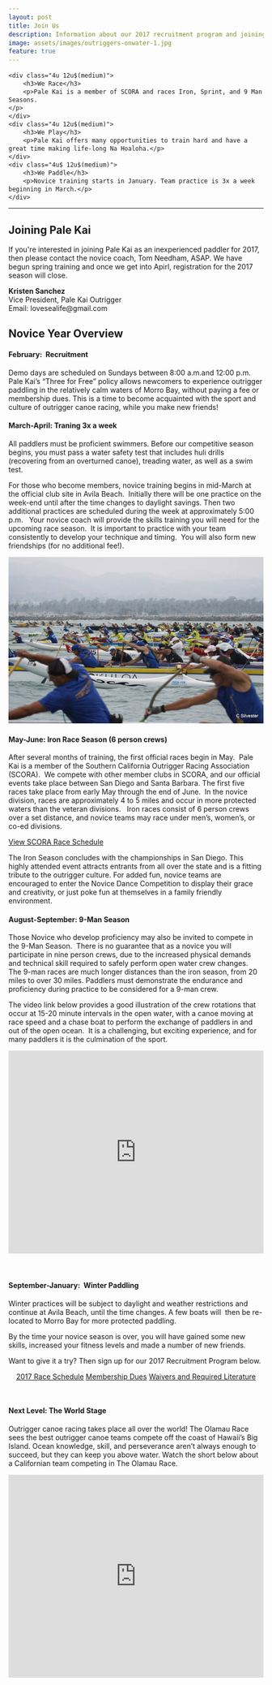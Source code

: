 ```yaml
---
layout: post
title: Join Us
description: Information about our 2017 recruitment program and joining Pale Kai Outrigger
image: assets/images/outriggers-onwater-1.jpg
feature: true
---
```


<div class="row">
	
	<div class="4u 12u$(medium)">
		<h3>We Race</h3>
		<p>Pale Kai is a member of SCORA and races Iron, Sprint, and 9 Man Seasons.
	</p>
	</div>
	<div class="4u 12u$(medium)">
		<h3>We Play</h3>
		<p>Pale Kai offers many opportunities to train hard and have a great time making life-long Na Hoaloha.</p>
	</div>
	<div class="4u$ 12u$(medium)">
		<h3>We Paddle</h3>
		<p>Novice training starts in January. Team practice is 3x a week beginning in March.</p>
	</div>
</div>
<hr/>
<h2>Joining Pale Kai</h2>
<p>
If you're interested in joining Pale Kai as an inexperienced paddler for 2017, then please contact the novice coach, Tom Needham, ASAP. We have begun spring training and once we get into Apirl, registration for the 2017 season will close. 
</p>
<p>
<strong>Kristen Sanchez</strong><br/>
Vice President, Pale Kai Outrigger<br/>
Email: lovesealife@gmail.com 
</p>
<!--
<h2>New Recruitment Demo Days</h2>
<div class="row">
	<div class="6u 12u$(small)">
		<p>If you're interested in joining Pale Kai as an inexperienced paddler for 2017, then come to our New Recruitment Demo Days at Coleman Park in Morro Bay during February. These recruitment demo days are by sign up only! Novice recruitment for 2017 will close during the second week of March. So sign up now!
		</p>
		<br/>
		<p>
		<a href="/recruitment-registration/" class="button big">Register Now</a>
		</p>
	</div>
	<div class="6u 12u$(small)">
	<p>
		The new recruit demo days of 2017 are scheduled as follows, in Morro Bay (Coleman Park):
	</p>
		<div class="table-wrapper">
			<table class="alt">
				<tbody>
					<tr>
						<td>SUNDAY, February 5th</td>
						<td>8:00 and 10:00 a.m.</td>
					</tr>
					<tr>
						<td>SUNDAY, February 12th</td>
						<td>08:00 and 10:00 a.m.</td>
					</tr>
					<tr>
						<td>SUNDAY, February 19th</td>
						<td>08:00 and 10:00 a.m.</td>
					</tr>
				</tbody>
			</table>
		</div>
	</div>
</div>
<hr class="major" />
-->

<h2>Novice Year Overview</h2>
<h4>February:  Recruitment </h4>

<p>Demo days are scheduled on Sundays between 8:00 a.m.and 12:00 p.m. Pale Kai’s “Three for Free” policy allows newcomers to experience outrigger paddling in the relatively calm waters of Morro Bay, without paying a fee or membership dues. This is a time to become acquainted with the sport and culture of outrigger canoe racing, while you make new friends!</p>
<h4>March-April: Traning 3x a week</h4>
<p>All paddlers must be proficient swimmers. Before our competitive season begins, you must pass a water safety test that includes huli drills (recovering from an overturned canoe), treading water, as well as a swim test.</p>
<p>For those who become members, novice training begins in mid-March at the official club site in Avila Beach.  Initially there will be one practice on the week-end until after the time changes to daylight savings. Then two additional practices are scheduled during the week at approximately 5:00 p.m.   Your novice coach will provide the skills training you will need for the upcoming race season.  It is important to practice with your team consistently to develop your technique and timing.  You will also form new friendships (for no additional fee!).
</p>
<img src="/assets/images/outrigger-race-1.jpg" class="image right">
<h4>May-June: Iron Race Season (6 person crews)</h4>
<p>
After several months of training, the first official races begin in May.  Pale Kai is a member of the Southern California Outrigger Racing Association (SCORA).  We compete with other member clubs in SCORA, and our official events take place between San Diego and Santa Barbara. The first five races take place from early May through the end of June.  In the novice division, races are approximately 4 to 5 miles and occur in more protected waters than the veteran divisions.   Iron races consist of 6 person crews over a set distance, and novice teams may race under men’s, women’s, or co-ed divisions.
</p>
<a href="/race-schedule/" class="button">View SCORA Race Schedule</a>
<p>The Iron Season concludes with the championships in San Diego. This highly attended event attracts entrants from all over the state and is a fitting tribute to the outrigger culture. For added fun, novice teams are encouraged to enter the Novice Dance Competition to display their grace and creativity, or just poke fun at themselves in a family friendly environment.
</p>
<h4>August-September: 9-Man Season</h4>
<p>
Those Novice who develop proficiency may also be invited to compete in the 9-Man Season.  There is no guarantee that as a novice you will participate in nine person crews, due to the increased physical demands and technical skill required to safely perform open water crew changes.  The 9-man races are much longer distances than the iron season, from 20 miles to over 30 miles. Paddlers must demonstrate the endurance and proficiency during practice to be considered for a 9-man crew.
<p>
<p>The video link below provides a good illustration of the crew rotations that occur at 15-20 minute intervals in the open water, with a canoe moving at race speed and a chase boat to perform the exchange of paddlers in and out of the open ocean.  It is a challenging, but exciting experience, and for many paddlers it is the culmination of the sport. 
</p>

<iframe width="100%" height="400" src="https://www.youtube.com/embed/4R1pwH9XoRs" frameborder="0" allowfullscreen></iframe>
<p>&nbsp;</p>
<h4>September-January:  Winter Paddling</h4>
<p>Winter practices will be subject to daylight and weather restrictions and continue at Avila Beach, until the time changes. A few boats will  then be re-located to Morro Bay for more protected paddling.  
</p>
<p>By the time your novice season is over, you will have gained some new skills, increased your fitness levels and made a number of new friends.
</p>
<p>
Want to give it a try? Then sign up for our 2017 Recruitment Program below. 
</p>

<center>
	<a href="/calendar/" class="button small">2017 Race Schedule</a>
	<a href="/membership/" class="button small">Membership Dues</a>
	<a href="/membership/" class="button small">Waivers and Required Literature</a>
</center>
<p>&nbsp;</p>


<h4>Next Level: The World Stage</h4>

<p>Outrigger canoe racing takes place all over the world! The Olamau Race sees the best outrigger canoe teams compete off the coast of Hawaii’s Big Island. Ocean knowledge, skill, and perseverance aren’t always enough to succeed, but they can keep you above water. Watch the short below about a Californian team competing in The Olamau Race.</p>
<iframe width="100%" height="400" src="https://www.youtube.com/embed/u-lGBRTvQzU" frameborder="0" allowfullscreen></iframe>



